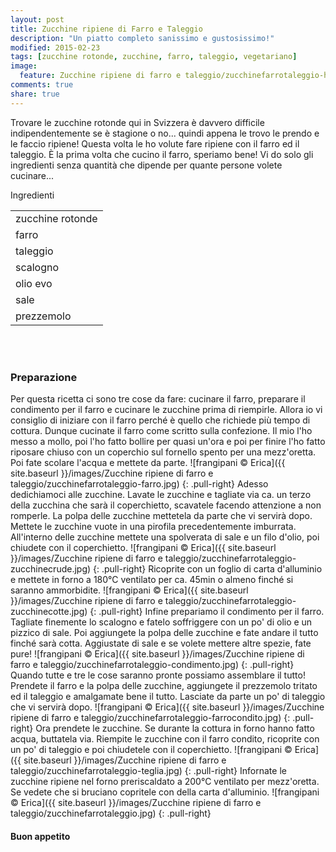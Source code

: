 ```yaml
---
layout: post
title: Zucchine ripiene di Farro e Taleggio
description: "Un piatto completo sanissimo e gustosissimo!"
modified: 2015-02-23
tags: [zucchine rotonde, zucchine, farro, taleggio, vegetariano]
image:
  feature: Zucchine ripiene di farro e taleggio/zucchinefarrotaleggio-header.jpg
comments: true
share: true
---
```


Trovare le zucchine rotonde qui in Svizzera è davvero difficile indipendentemente se è stagione o no... quindi appena le trovo le prendo e le faccio ripiene! Questa volta le ho volute fare ripiene con il farro ed il taleggio. È la prima volta che cucino il farro, speriamo bene! Vi do solo gli ingredienti senza quantità che dipende per quante persone volete cucinare...


<div class="ingredients">
  <div class="ingredients-title">Ingredienti</div>
  <table>
    <tbody>
      <tr>
        <td>zucchine rotonde</td>
      </tr>
      <tr>
        <td>farro</td>
      </tr>
      <tr>
        <td>taleggio</td>
      </tr>
      <tr>
        <td>scalogno</td>
      </tr>
      <tr>
        <td>olio evo</td>
      </tr>
      <tr>
        <td>sale</td>
      </tr>
      <tr>
        <td>prezzemolo</td>
      </tr>
    </tbody>
  </table>
  <br></br>
</div>


<h3>
  <font color="grey">
    <i class="icon-cogs"></i>
  </font> Preparazione
</h3>

Per questa ricetta ci sono tre cose da fare: cucinare il farro, preparare il condimento per il farro e cucinare le zucchine prima di riempirle. Allora io vi consiglio di iniziare con il farro perché è quello che richiede più tempo di cottura.
Dunque cucinate il farro come scritto sulla confezione. Il mio l'ho messo a mollo, poi l'ho fatto bollire per quasi un'ora e poi per finire l'ho fatto riposare chiuso con un coperchio sul fornello spento per una mezz'oretta. Poi fate scolare l'acqua e mettete da parte.
![frangipani © Erica]({{ site.baseurl }}/images/Zucchine ripiene di farro e taleggio/zucchinefarrotaleggio-farro.jpg)
{: .pull-right}
Adesso dedichiamoci alle zucchine. Lavate le zucchine e tagliate via ca. un terzo della zucchina che sarà il coperchietto, scavatele facendo attenzione a non romperle. La polpa delle zucchine mettetela da parte che vi servirà dopo. Mettete le zucchine vuote in una pirofila precedentemente imburrata. All'interno delle zucchine mettete una spolverata di sale e un filo d'olio, poi chiudete con il coperchietto.
![frangipani © Erica]({{ site.baseurl }}/images/Zucchine ripiene di farro e taleggio/zucchinefarrotaleggio-zucchinecrude.jpg)
{: .pull-right}
Ricoprite con un foglio di carta d'alluminio e mettete in forno a 180°C ventilato per ca. 45min o almeno finché si saranno ammorbidite.
![frangipani © Erica]({{ site.baseurl }}/images/Zucchine ripiene di farro e taleggio/zucchinefarrotaleggio-zucchinecotte.jpg)
{: .pull-right}
Infine prepariamo il condimento per il farro. Tagliate finemente lo scalogno e fatelo soffriggere con un po' di olio e un pizzico di sale. Poi aggiungete la polpa delle zucchine e fate andare il tutto finché sarà cotta. Aggiustate di sale e se volete mettere altre spezie, fate pure!
![frangipani © Erica]({{ site.baseurl }}/images/Zucchine ripiene di farro e taleggio/zucchinefarrotaleggio-condimento.jpg)
{: .pull-right}
Quando tutte e tre le cose saranno pronte possiamo assemblare il tutto! Prendete il farro e la polpa delle zucchine, aggiungete il prezzemolo tritato ed il taleggio e amalgamate bene il tutto. Lasciate da parte un po' di taleggio che vi servirà dopo.
![frangipani © Erica]({{ site.baseurl }}/images/Zucchine ripiene di farro e taleggio/zucchinefarrotaleggio-farrocondito.jpg)
{: .pull-right}
Ora prendete le zucchine. Se durante la cottura in forno hanno fatto acqua, buttatela via. Riempite le zucchine con il farro condito, ricoprite con un po' di taleggio e poi chiudetele con il coperchietto.
![frangipani © Erica]({{ site.baseurl }}/images/Zucchine ripiene di farro e taleggio/zucchinefarrotaleggio-teglia.jpg)
{: .pull-right}
Infornate le zucchine ripiene nel forno preriscaldato a 200°C ventilato per mezz'oretta. Se vedete che si bruciano copritele con della carta d'alluminio.
![frangipani © Erica]({{ site.baseurl }}/images/Zucchine ripiene di farro e taleggio/zucchinefarrotaleggio.jpg)
{: .pull-right}


<h4>Buon appetito
  <font color="red">
    <i class="icon-smile"></i>
  </font>
</h4>
